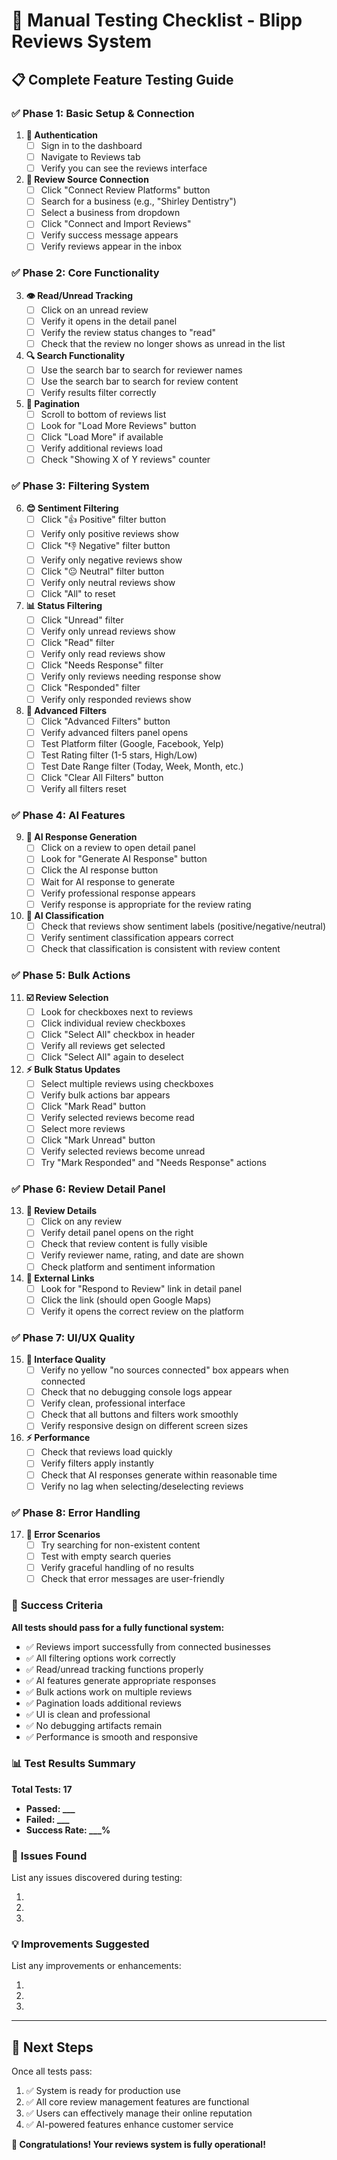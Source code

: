 # 🧪 Manual Testing Checklist - Blipp Reviews System

## 📋 Complete Feature Testing Guide

### ✅ **Phase 1: Basic Setup & Connection**

1. **🔐 Authentication**
   - [ ] Sign in to the dashboard
   - [ ] Navigate to Reviews tab
   - [ ] Verify you can see the reviews interface

2. **🔗 Review Source Connection**
   - [ ] Click "Connect Review Platforms" button
   - [ ] Search for a business (e.g., "Shirley Dentistry")
   - [ ] Select a business from dropdown
   - [ ] Click "Connect and Import Reviews"
   - [ ] Verify success message appears
   - [ ] Verify reviews appear in the inbox

### ✅ **Phase 2: Core Functionality**

3. **👁️ Read/Unread Tracking**
   - [ ] Click on an unread review
   - [ ] Verify it opens in the detail panel
   - [ ] Verify the review status changes to "read"
   - [ ] Check that the review no longer shows as unread in the list

4. **🔍 Search Functionality**
   - [ ] Use the search bar to search for reviewer names
   - [ ] Use the search bar to search for review content
   - [ ] Verify results filter correctly

5. **📄 Pagination**
   - [ ] Scroll to bottom of reviews list
   - [ ] Look for "Load More Reviews" button
   - [ ] Click "Load More" if available
   - [ ] Verify additional reviews load
   - [ ] Check "Showing X of Y reviews" counter

### ✅ **Phase 3: Filtering System**

6. **😊 Sentiment Filtering**
   - [ ] Click "👍 Positive" filter button
   - [ ] Verify only positive reviews show
   - [ ] Click "👎 Negative" filter button
   - [ ] Verify only negative reviews show
   - [ ] Click "😐 Neutral" filter button
   - [ ] Verify only neutral reviews show
   - [ ] Click "All" to reset

7. **📊 Status Filtering**
   - [ ] Click "Unread" filter
   - [ ] Verify only unread reviews show
   - [ ] Click "Read" filter
   - [ ] Verify only read reviews show
   - [ ] Click "Needs Response" filter
   - [ ] Verify only reviews needing response show
   - [ ] Click "Responded" filter
   - [ ] Verify only responded reviews show

8. **🔧 Advanced Filters**
   - [ ] Click "Advanced Filters" button
   - [ ] Verify advanced filters panel opens
   - [ ] Test Platform filter (Google, Facebook, Yelp)
   - [ ] Test Rating filter (1-5 stars, High/Low)
   - [ ] Test Date Range filter (Today, Week, Month, etc.)
   - [ ] Click "Clear All Filters" button
   - [ ] Verify all filters reset

### ✅ **Phase 4: AI Features**

9. **🤖 AI Response Generation**
   - [ ] Click on a review to open detail panel
   - [ ] Look for "Generate AI Response" button
   - [ ] Click the AI response button
   - [ ] Wait for AI response to generate
   - [ ] Verify professional response appears
   - [ ] Verify response is appropriate for the review rating

10. **🧠 AI Classification**
    - [ ] Check that reviews show sentiment labels (positive/negative/neutral)
    - [ ] Verify sentiment classification appears correct
    - [ ] Check that classification is consistent with review content

### ✅ **Phase 5: Bulk Actions**

11. **☑️ Review Selection**
    - [ ] Look for checkboxes next to reviews
    - [ ] Click individual review checkboxes
    - [ ] Click "Select All" checkbox in header
    - [ ] Verify all reviews get selected
    - [ ] Click "Select All" again to deselect

12. **⚡ Bulk Status Updates**
    - [ ] Select multiple reviews using checkboxes
    - [ ] Verify bulk actions bar appears
    - [ ] Click "Mark Read" button
    - [ ] Verify selected reviews become read
    - [ ] Select more reviews
    - [ ] Click "Mark Unread" button
    - [ ] Verify selected reviews become unread
    - [ ] Try "Mark Responded" and "Needs Response" actions

### ✅ **Phase 6: Review Detail Panel**

13. **📝 Review Details**
    - [ ] Click on any review
    - [ ] Verify detail panel opens on the right
    - [ ] Check that review content is fully visible
    - [ ] Verify reviewer name, rating, and date are shown
    - [ ] Check platform and sentiment information

14. **🔗 External Links**
    - [ ] Look for "Respond to Review" link in detail panel
    - [ ] Click the link (should open Google Maps)
    - [ ] Verify it opens the correct review on the platform

### ✅ **Phase 7: UI/UX Quality**

15. **🎨 Interface Quality**
    - [ ] Verify no yellow "no sources connected" box appears when connected
    - [ ] Check that no debugging console logs appear
    - [ ] Verify clean, professional interface
    - [ ] Check that all buttons and filters work smoothly
    - [ ] Verify responsive design on different screen sizes

16. **⚡ Performance**
    - [ ] Check that reviews load quickly
    - [ ] Verify filters apply instantly
    - [ ] Check that AI responses generate within reasonable time
    - [ ] Verify no lag when selecting/deselecting reviews

### ✅ **Phase 8: Error Handling**

17. **🚨 Error Scenarios**
    - [ ] Try searching for non-existent content
    - [ ] Test with empty search queries
    - [ ] Verify graceful handling of no results
    - [ ] Check that error messages are user-friendly

### 🎯 **Success Criteria**

**All tests should pass for a fully functional system:**

- ✅ Reviews import successfully from connected businesses
- ✅ All filtering options work correctly
- ✅ Read/unread tracking functions properly
- ✅ AI features generate appropriate responses
- ✅ Bulk actions work on multiple reviews
- ✅ Pagination loads additional reviews
- ✅ UI is clean and professional
- ✅ No debugging artifacts remain
- ✅ Performance is smooth and responsive

### 📊 **Test Results Summary**

**Total Tests: 17**
- **Passed: ___**
- **Failed: ___**
- **Success Rate: ___%**

### 🐛 **Issues Found**

List any issues discovered during testing:

1. 
2. 
3. 

### 💡 **Improvements Suggested**

List any improvements or enhancements:

1. 
2. 
3. 

---

## 🚀 **Next Steps**

Once all tests pass:
1. ✅ System is ready for production use
2. ✅ All core review management features are functional
3. ✅ Users can effectively manage their online reputation
4. ✅ AI-powered features enhance customer service

**🎉 Congratulations! Your reviews system is fully operational!**
